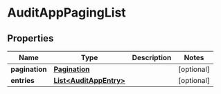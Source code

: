 # AuditAppPagingList

## Properties
Name | Type | Description | Notes
------------ | ------------- | ------------- | -------------
**pagination** | [**Pagination**](Pagination.md) |  |  [optional]
**entries** | [**List&lt;AuditAppEntry&gt;**](AuditAppEntry.md) |  |  [optional]
